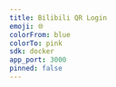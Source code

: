 ```yaml
---
title: Bilibili QR Login
emoji: 🌐
colorFrom: blue
colorTo: pink
sdk: docker
app_port: 3000
pinned: false
---
```

